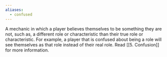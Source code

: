 ```yaml
---
aliases:
  - confused
---
```

A mechanic in which a player believes themselves to be something they are not, such as, a different role or characteristic than their true role or characteristic. For example, a player that is confused about being a role will see themselves as that role instead of their real role.
Read [[5. Confusion]] for more information.